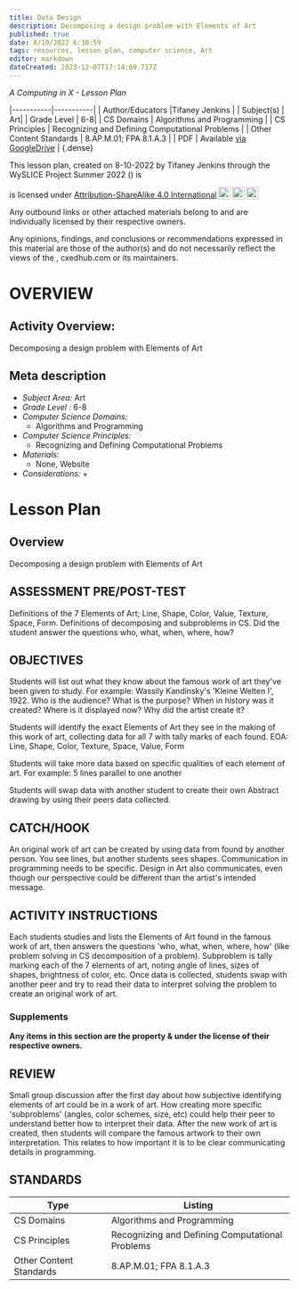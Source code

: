 ```yaml
---
title: Data Design
description: Decomposing a design problem with Elements of Art
published: true
date: 8/10/2022 6:38:59
tags: resources, lesson plan, computer science, Art 
editor: markdown
dateCreated: 2023-12-07T17:14:09.717Z
---
```

*A Computing in X - Lesson Plan*

|-----------|-----------|
| Author/Educators |Tifaney Jenkins |
| Subject(s) | Art|
| Grade Level | 6-8|
| CS Domains | Algorithms and Programming |
| CS Principles | Recognizing and Defining Computational Problems |
| Other Content Standards | 8.AP.M.01; FPA 8.1.A.3 | 
| PDF | Available [via GoogleDrive]() |
{.dense}






This lesson plan, created on 8-10-2022 by Tifaney Jenkins through the  WySLICE Project Summer 2022 () is  <p xmlns:cc="http://creativecommons.org/ns#" >  is licensed under <a href="http://creativecommons.org/licenses/by-sa/4.0/?ref=chooser-v1" target="_blank" rel="license noopener noreferrer" style="display:inline-block;">Attribution-ShareAlike 4.0 International<img style="height:22px!important;margin-left:3px;vertical-align:text-bottom;" src="https://mirrors.creativecommons.org/presskit/icons/cc.svg?ref=chooser-v1"><img style="height:22px!important;margin-left:3px;vertical-align:text-bottom;" src="https://mirrors.creativecommons.org/presskit/icons/by.svg?ref=chooser-v1"><img style="height:22px!important;margin-left:3px;vertical-align:text-bottom;" src="https://mirrors.creativecommons.org/presskit/icons/sa.svg?ref=chooser-v1"></a></p>


Any outbound links or other attached materials belong to and are individually licensed by their respective owners. 


Any opinions, findings, and conclusions or recommendations expressed in this material are those of the author(s) and do not necessarily reflect the views of the , cxedhub.com or its maintainers.


# OVERVIEW
## Activity Overview:  
Decomposing a design problem with Elements of Art
## Meta description
+ *Subject Area:* Art 
+ *Grade Level :* 6-8 
+ *Computer Science Domains:*
   + Algorithms and Programming
+ *Computer Science Principles:*
   + Recognizing and Defining Computational Problems
+ *Materials:* 
   + None, Website
+ *Considerations:*
   + 


# Lesson Plan
## Overview
Decomposing a design problem with Elements of Art
## ASSESSMENT PRE/POST-TEST
Definitions of the 7 Elements of Art; Line, Shape, Color, Value, Texture, Space, Form. 
Definitions of decomposing and subproblems in CS.
Did the student answer the questions who, what, when, where, how?
## OBJECTIVES
Students will list out what they know about the famous work of art they've been given to study. For example: Wassily Kandinsky's 'Kleine Welten I', 1922. Who is the audience? What is the purpose? When in history was it created? Where is it displayed now? Why did the artist create it?


Students will identify the exact Elements of Art they see in the making of this work of art, collecting data for all 7 with tally marks of each found. EOA: Line, Shape, Color, Texture, Space, Value, Form


Students will take more data based on specific qualities of each element of art. For example: 5 lines parallel to one another


Students will swap data with another student to create their own Abstract drawing by using their peers data collected.


## CATCH/HOOK
An original work of art can be created by using data from found by another person. You see lines, but another students sees shapes. Communication in programming needs to be specific. Design in Art also communicates, even though our perspective could be different than the artist's intended message.


## ACTIVITY INSTRUCTIONS
Each students studies and lists the Elements of Art found in the famous work of art, then answers the questions 'who, what, when, where, how' (like problem solving in CS decomposition of a problem). Subproblem is tally marking each of the 7 elements of art, noting angle of lines, sizes of shapes, brightness of color, etc. Once data is collected, students swap with another peer and try to read their data to interpret solving the problem to create an original work of art.


### Supplements
**Any items in this section are the property & under the license of their respective owners.**






## REVIEW
Small group discussion after the first day about how subjective identifying elements of art could be in a work of art. How creating more specific 'subproblems' (angles, color schemes, size, etc) could help their peer to understand better how to interpret their data.
After the new work of art is created, then students will compare the famous artwork to their own interpretation. This relates to how important it is to be clear communicating details in programming.
## STANDARDS        
| Type | Listing | 
|-----------|-----------|
| CS Domains  | Algorithms and Programming|
| CS Principles   | Recognizing and Defining Computational Problems|
| Other Content Standards | 8.AP.M.01; FPA 8.1.A.3  |